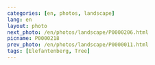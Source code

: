 ```yaml
---
categories: [en, photos, landscape]
lang: en
layout: photo
next_photo: /en/photos/landscape/P0000206.html
picname: P0000218
prev_photo: /en/photos/landscape/P0000011.html
tags: [Elefantenberg, Tree]
---
```

